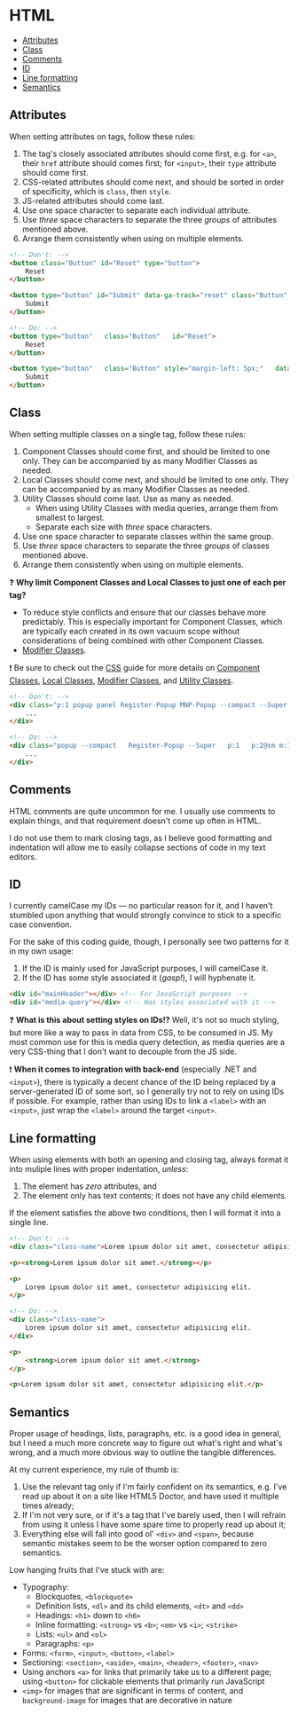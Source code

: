 # HTML

- [Attributes](#attributes)
- [Class](#class)
- [Comments](#comments)
- [ID](#id)
- [Line formatting](#line-formatting)
- [Semantics](#semantics)

## Attributes

When setting attributes on tags, follow these rules:

1. The tag's closely associated attributes should come first, e.g. for `<a>`, their `href` attribute should comes first; for `<input>`, their `type` attribute should come first.
2. CSS-related attributes should come next, and should be sorted in order of specificity, which is `class`, then `style`.
3. JS-related attributes should come last.
4. Use one space character to separate each individual attribute.
5. Use *three* space characters to separate the three *groups* of attributes mentioned above.
6. Arrange them consistently when using on multiple elements.

```html
<!-- Don't: -->
<button class="Button" id="Reset" type="button">
    Reset
</button>

<button type="button" id="Submit" data-ga-track="reset" class="Button" style="margin-left: 5px;">
    Submit
</button>

<!-- Do: -->
<button type="button"   class="Button"   id="Reset">
    Reset
</button>

<button type="button"   class="Button" style="margin-left: 5px;"   data-ga-track="reset" id="Submit">
    Submit
</button>
```

## Class

When setting multiple classes on a single tag, follow these rules:

1. Component Classes should come first, and should be limited to one only. They can be accompanied by as many Modifier Classes as needed.
2. Local Classes should come next, and should be limited to one only. They can be accompanied by as many Modifier Classes as needed.
3. Utility Classes should come last. Use as many as needed.
    - When using Utility Classes with media queries, arrange them from smallest to largest.
    - Separate each size with *three* space characters.
4. Use one space character to separate classes within the same group.
5. Use *three* space characters to separate the three *groups* of classes mentioned above.
6. Arrange them consistently when using on multiple elements.

:question: **Why limit Component Classes and Local Classes to just one of each per tag?**

- To reduce style conflicts and ensure that our classes behave more predictably. This is especially important for Component Classes, which are typically each created in its own vacuum scope without considerations of being combined with other Component Classes.
- [Modifier Classes](css.md#modifier-classes).

:exclamation: Be sure to check out the [CSS](css.md) guide for more details on [Component Classes](css.md#component-classes), [Local Classes](css.md#local-classes), [Modifier Classes](css.md#modifier-classes), and [Utility Classes](css.md#utility-classes).

```html
<!-- Don't: -->
<div class="p:1 popup panel Register-Popup MNP-Popup --compact --Super p:3@md p:2@sm m:2@md m:1@sm">
    ...
</div>

<!-- Do: -->
<div class="popup --compact   Register-Popup --Super   p:1   p:2@sm m:1@sm   p:3@md m:2@md">
    ...
</div>
```

## Comments

HTML comments are quite uncommon for me. I usually use comments to explain things, and that requirement doesn't come up often in HTML.

I do not use them to mark closing tags, as I believe good formatting and indentation will allow me to easily collapse sections of code in my text editors.

## ID

I currently camelCase my IDs — no particular reason for it, and I haven't stumbled upon anything that would strongly convince to stick to a specific case convention.

For the sake of this coding guide, though, I personally see two patterns for it in my own usage:

1. If the ID is mainly used for JavaScript purposes, I will camelCase it.
2. If the ID has some style associated it (*gasp!*), I will hyphenate it.

```html
<div id="mainHeader"></div> <!-- For JavaScript purposes -->
<div id="media-query"></div> <!-- Has styles associated with it -->
```

:question: **What is this about setting styles on IDs!?** Well, it's not so much styling, but more like a way to pass in data from CSS, to be consumed in JS. My most common use for this is media query detection, as media queries are a very CSS-thing that I don't want to decouple from the JS side.

:exclamation: **When it comes to integration with back-end** (especially .NET and `<input>`), there is typically a decent chance of the ID being replaced by a server-generated ID of some sort, so I generally try not to rely on using IDs if possible. For example, rather than using IDs to link a `<label>` with an `<input>`, just wrap the `<label>` around the target `<input>`.

## Line formatting

When using elements with both an opening and closing tag, always format it into muliple lines with proper indentation, *unless*:

1. The element has *zero* attributes, and
2. The element only has text contents; it does not have any child elements.

If the element satisfies the above two conditions, then I will format it into a single line.

```html
<!-- Don't: -->
<div class="class-name">Lorem ipsum dolor sit amet, consectetur adipisicing elit.</div>

<p><strong>Lorem ipsum dolor sit amet.</strong></p>

<p>
    Lorem ipsum dolor sit amet, consectetur adipisicing elit.
</p>

<!-- Do: -->
<div class="class-name">
    Lorem ipsum dolor sit amet, consectetur adipisicing elit.
</div>

<p>
    <strong>Lorem ipsum dolor sit amet.</strong>
</p>

<p>Lorem ipsum dolor sit amet, consectetur adipisicing elit.</p>
```

## Semantics

Proper usage of headings, lists, paragraphs, etc. is a good idea in general, but I need a much more concrete way to figure out what's right and what's wrong, and a much more obvious way to outline the tangible differences.

At my current experience, my rule of thumb is:

1. Use the relevant tag only if I'm fairly confident on its semantics, e.g. I've read up about it on a site like HTML5 Doctor, and have used it multiple times already;
2. If I'm not very sure, or if it's a tag that I've barely used, then I will refrain from using it unless I have some spare time to properly read up about it;
3. Everything else will fall into good ol' `<div>` and `<span>`, because semantic mistakes seem to be the worser option compared to zero semantics.

Low hanging fruits that I've stuck with are:

- Typography:
    - Blockquotes, `<blockquote>`
    - Definition lists, `<dl>` and its child elements, `<dt>` and `<dd>`
    - Headings: `<h1>` down to `<h6>`
    - Inline formatting: `<strong>` vs `<b>`; `<em>` vs `<i>`; `<strike>`
    - Lists: `<ul>` and `<ol>`
    - Paragraphs: `<p>`
- Forms: `<form>`, `<input>`, `<button>`, `<label>`
- Sectioning: `<section>`, `<aside>`, `<main>`, `<header>`, `<footer>`, `<nav>`
- Using anchors `<a>` for links that primarily take us to a different page; using `<button>` for clickable elements that primarily run JavaScript
- `<img>` for images that are significant in terms of content, and `background-image` for images that are decorative in nature